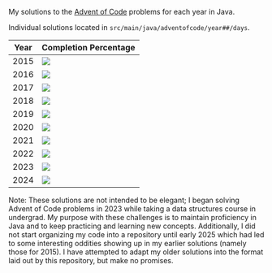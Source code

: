 My solutions to the [Advent of Code](https://adventofcode.com/) problems for each year in Java.

Individual solutions located in `src/main/java/adventofcode/year##/days`.

| Year | Completion Percentage             |
|------|-----------------------------------|
| 2015 | ![](https://geps.dev/progress/78) |
| 2016 | ![](https://geps.dev/progress/24) |
| 2017 | ![](https://geps.dev/progress/28) |
| 2018 | ![](https://geps.dev/progress/2)  |
| 2019 | ![](https://geps.dev/progress/0)  |
| 2020 | ![](https://geps.dev/progress/0)  |
| 2021 | ![](https://geps.dev/progress/0)  |
| 2022 | ![](https://geps.dev/progress/0)  |
| 2023 | ![](https://geps.dev/progress/20) |
| 2024 | ![](https://geps.dev/progress/18) |


Note: These solutions are not intended to be elegant; I began solving Advent of Code problems in 2023
while taking a data structures course in undergrad. My purpose with these challenges is to maintain proficiency in
Java and to keep practicing and learning new concepts. Additionally, I did not start organizing my code into
a repository until early 2025 which had led to some interesting oddities showing up in my earlier solutions
(namely those for 2015). I have attempted to adapt my older solutions into the format laid out by this
repository, but make no promises.
